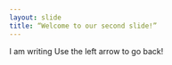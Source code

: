 ```yaml
---
layout: slide
title: “Welcome to our second slide!”
---
```

I am writing
Use the left arrow to go back!

